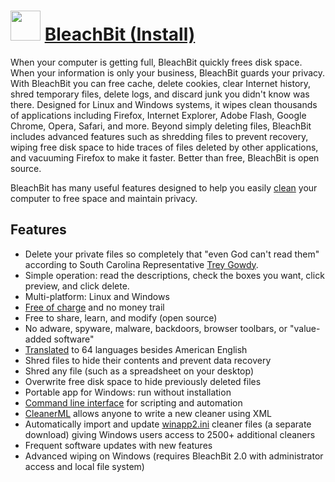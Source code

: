 # <img src="https://cdn.jsdelivr.net/gh/chocolatey-community/chocolatey-coreteampackages@0c81599a51b9f9c9418ba8dd46caf6d3081ec8ac/icons/bleachbit.svg" width="48" height="48"/> [BleachBit (Install)](https://chocolatey.org/packages/bleachbit.install)

When your computer is getting full, BleachBit quickly frees disk space. When your information is only your business, BleachBit guards your privacy. With BleachBit you can free cache, delete cookies, clear Internet history, shred temporary files, delete logs, and discard junk you didn't know was there. Designed for Linux and Windows systems, it wipes clean thousands of applications including Firefox, Internet Explorer, Adobe Flash, Google Chrome, Opera, Safari, and more. Beyond simply deleting files, BleachBit includes advanced features such as shredding files to prevent recovery, wiping free disk space to hide traces of files deleted by other applications, and vacuuming Firefox to make it faster. Better than free, BleachBit is open source.

BleachBit has many useful features designed to help you easily [clean](https://www.bleachbit.org/features/cleaner) your computer to free space and maintain privacy.

## Features
* Delete your private files so completely that "even God can't read them" according to South Carolina Representative [Trey Gowdy](https://www.bleachbit.org/news/bleachbit-stifles-investigation-hillary-clinton).
* Simple operation: read the descriptions, check the boxes you want, click preview, and click delete.
* Multi-platform: Linux and Windows
* [Free of charge](https://www.bleachbit.org/features/cost) and no money trail
* Free to share, learn, and modify (open source)
* No adware, spyware, malware, backdoors, browser toolbars, or "value-added software"
* [Translated](https://www.bleachbit.org/features/translations) to 64 languages besides American English
* Shred files to hide their contents and prevent data recovery
* Shred any file (such as a spreadsheet on your desktop)
* Overwrite free disk space to hide previously deleted files
* Portable app for Windows: run without installation
* [Command line interface](https://docs.bleachbit.org/doc/command-line-interface.html) for scripting and automation
* [CleanerML](https://docs.bleachbit.org/doc/cleanerml.html) allows anyone to write a new cleaner using XML
* Automatically import and update [winapp2.ini](https://www.bleachbit.org/documentation/winapp2_ini) cleaner files (a separate download) giving Windows users access to 2500+ additional cleaners
* Frequent software updates with new features
* Advanced wiping on Windows (requires BleachBit 2.0 with administrator access and local file system)

